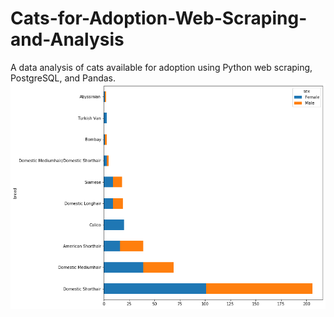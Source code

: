 # Cats-for-Adoption-Web-Scraping-and-Analysis
A data analysis of cats available for adoption using Python web scraping, PostgreSQL, and Pandas.
![](readme.png)
